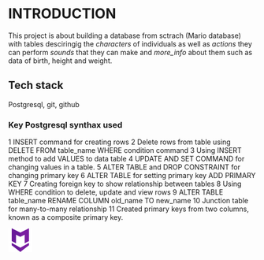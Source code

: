# INTRODUCTION
This project is about building a database from sctrach (Mario database) with tables desciringig the *characters* of individuals as well as *actions* they can perform *sounds* that they can make and *more_info* about them such as data of birth, height and weight.

## Tech stack
Postgresql, git, github

### Key Postgresql synthax used

1 INSERT command for creating rows
2 Delete rows from table using DELETE FROM table_name WHERE condition command
3 Using INSERT method to add VALUES to data table
4 UPDATE AND SET COMMAND  for changing values in a table.
5 ALTER TABLE and DROP CONSTRAINT for changing primary key
6 ALTER TABLE for setting primary key ADD PRIMARY KEY
7 Creating foreign key to show relationship between tables 
8 Using WHERE condition to delete, update and view rows
9 ALTER TABLE table_name RENAME COLUMN old_name TO new_name
10 Junction table for many-to-many relationship
11 Created primary keys from two columns, known as a composite primary key. 


![descriptive alt text](https://github.com/adam-p/markdown-here/raw/master/src/common/images/icon48.png "Logo Title Text 1")


